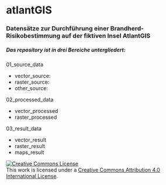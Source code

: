 # atlantGIS
### Datensätze zur Durchführung einer Brandherd-Risikobestimmung auf der fiktiven Insel AtlantGIS

##### Das *repository* ist in drei Bereiche untergliedert: 

01_source_data
- vector_source: 
- raster_source: 
- other_source:


02_processed_data
- vector_processed
- raster_processed


03_result_data
- vector_result
- raster_result
- maps_result









<a rel="license" href="http://creativecommons.org/licenses/by/4.0/"><img alt="Creative Commons License" style="border-width:0" src="https://i.creativecommons.org/l/by/4.0/88x31.png" /></a><br />This work is licensed under a <a rel="license" href="http://creativecommons.org/licenses/by/4.0/">Creative Commons Attribution 4.0 International License</a>.
